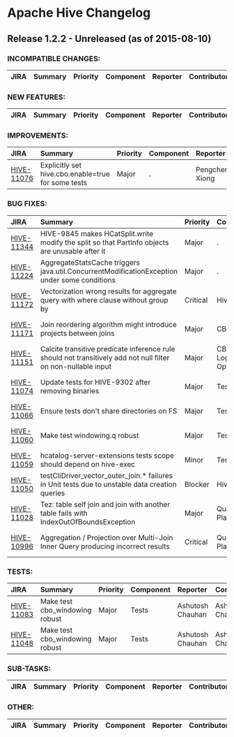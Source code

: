 
<!---
# Licensed to the Apache Software Foundation (ASF) under one
# or more contributor license agreements.  See the NOTICE file
# distributed with this work for additional information
# regarding copyright ownership.  The ASF licenses this file
# to you under the Apache License, Version 2.0 (the
# "License"); you may not use this file except in compliance
# with the License.  You may obtain a copy of the License at
#
#     http://www.apache.org/licenses/LICENSE-2.0
#
# Unless required by applicable law or agreed to in writing, software
# distributed under the License is distributed on an "AS IS" BASIS,
# WITHOUT WARRANTIES OR CONDITIONS OF ANY KIND, either express or implied.
# See the License for the specific language governing permissions and
# limitations under the License.
-->
# Apache Hive Changelog

## Release 1.2.2 - Unreleased (as of 2015-08-10)

### INCOMPATIBLE CHANGES:

| JIRA | Summary | Priority | Component | Reporter | Contributor |
|:---- |:---- | :--- |:---- |:---- |:---- |


### NEW FEATURES:

| JIRA | Summary | Priority | Component | Reporter | Contributor |
|:---- |:---- | :--- |:---- |:---- |:---- |


### IMPROVEMENTS:

| JIRA | Summary | Priority | Component | Reporter | Contributor |
|:---- |:---- | :--- |:---- |:---- |:---- |
| [HIVE-11076](https://issues.apache.org/jira/browse/HIVE-11076) | Explicitly set hive.cbo.enable=true for some tests |  Major | . | Pengcheng Xiong | Pengcheng Xiong |


### BUG FIXES:

| JIRA | Summary | Priority | Component | Reporter | Contributor |
|:---- |:---- | :--- |:---- |:---- |:---- |
| [HIVE-11344](https://issues.apache.org/jira/browse/HIVE-11344) | HIVE-9845 makes HCatSplit.write modify the split so that PartInfo objects are unusable after it |  Major | . | Sushanth Sowmyan | Sushanth Sowmyan |
| [HIVE-11224](https://issues.apache.org/jira/browse/HIVE-11224) | AggregateStatsCache triggers java.util.ConcurrentModificationException under some conditions |  Major | . | Pengcheng Xiong | Pengcheng Xiong |
| [HIVE-11172](https://issues.apache.org/jira/browse/HIVE-11172) | Vectorization wrong results for aggregate query with where clause without group by |  Critical | Hive | Yi Zhang | Hari Sankar Sivarama Subramaniyan |
| [HIVE-11171](https://issues.apache.org/jira/browse/HIVE-11171) | Join reordering algorithm might introduce projects between joins |  Major | CBO | Jesus Camacho Rodriguez | Jesus Camacho Rodriguez |
| [HIVE-11151](https://issues.apache.org/jira/browse/HIVE-11151) | Calcite transitive predicate inference rule should not transitively add not null filter on non-nullable input |  Major | CBO, Logical Optimizer | Ashutosh Chauhan | Ashutosh Chauhan |
| [HIVE-11074](https://issues.apache.org/jira/browse/HIVE-11074) | Update tests for HIVE-9302 after removing binaries |  Major | Tests | Jesus Camacho Rodriguez | Jesus Camacho Rodriguez |
| [HIVE-11066](https://issues.apache.org/jira/browse/HIVE-11066) | Ensure tests don't share directories on FS |  Major | Tests | Eugene Koifman | Eugene Koifman |
| [HIVE-11060](https://issues.apache.org/jira/browse/HIVE-11060) | Make test windowing.q robust |  Major | Tests | Jesus Camacho Rodriguez | Jesus Camacho Rodriguez |
| [HIVE-11059](https://issues.apache.org/jira/browse/HIVE-11059) | hcatalog-server-extensions tests scope should depend on hive-exec |  Minor | Tests | Sushanth Sowmyan | Sushanth Sowmyan |
| [HIVE-11050](https://issues.apache.org/jira/browse/HIVE-11050) | testCliDriver\_vector\_outer\_join.\* failures in Unit tests due to unstable data creation queries |  Blocker | Hive | Matt McCline | Matt McCline |
| [HIVE-11028](https://issues.apache.org/jira/browse/HIVE-11028) | Tez: table self join and join with another table fails with IndexOutOfBoundsException |  Major | Query Planning | Jason Dere | Jason Dere |
| [HIVE-10996](https://issues.apache.org/jira/browse/HIVE-10996) | Aggregation / Projection over Multi-Join Inner Query producing incorrect results |  Critical | Query Planning | Gautam Kowshik | Jesus Camacho Rodriguez |


### TESTS:

| JIRA | Summary | Priority | Component | Reporter | Contributor |
|:---- |:---- | :--- |:---- |:---- |:---- |
| [HIVE-11083](https://issues.apache.org/jira/browse/HIVE-11083) | Make test cbo\_windowing robust |  Major | Tests | Ashutosh Chauhan | Ashutosh Chauhan |
| [HIVE-11048](https://issues.apache.org/jira/browse/HIVE-11048) | Make test cbo\_windowing robust |  Major | Tests | Ashutosh Chauhan | Ashutosh Chauhan |


### SUB-TASKS:

| JIRA | Summary | Priority | Component | Reporter | Contributor |
|:---- |:---- | :--- |:---- |:---- |:---- |


### OTHER:

| JIRA | Summary | Priority | Component | Reporter | Contributor |
|:---- |:---- | :--- |:---- |:---- |:---- |


